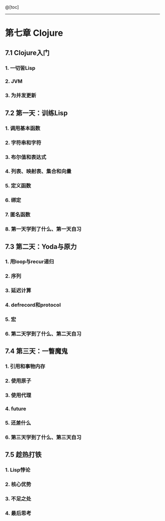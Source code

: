 @[toc]

---
# 第七章 Clojure
## 7.1 Clojure入门
### 1. 一切皆Lisp
### 2. JVM
### 3. 为并发更新
## 7.2 第一天：训练Lisp
### 1. 调用基本函数
### 2. 字符串和字符
### 3. 布尔值和表达式
### 4. 列表、映射表、集合和向量
### 5. 定义函数
### 6. 绑定
### 7. 匿名函数
### 8. 第一天学到了什么、第一天自习

## 7.3 第二天：Yoda与原力
### 1. 用loop与recur递归
### 2. 序列
### 3. 延迟计算
### 4. defrecord和protocol
### 5. 宏
### 6. 第二天学到了什么、第二天自习
## 7.4 第三天：一瞥魔鬼
### 1. 引用和事物内存
### 2. 使用原子
### 3. 使用代理
### 4. future
### 5. 还差什么
### 6. 第三天学到了什么、第三天自习
## 7.5 趁热打铁
### 1. Lisp悖论
### 2. 核心优势
### 3. 不足之处
### 4. 最后思考

